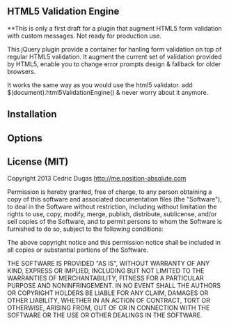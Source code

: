 ## HTML5 Validation Engine

**This is only a first draft for a plugin that augment HTML5 form validation with custom messages. Not ready for production use.

This jQuery plugin provide a container for hanling form validation on top of regular HTML5 validation. It augment the current set of validation provided by HTML5, enable you to change error prompts design & fallback for older browsers.

It works the same way as you would use the html5 validator. add $(document).html5ValidationEngine() & never worry about it anymore.

## Installation




## Options






## License (MIT)

Copyright 2013 Cedric Dugas
http://me.position-absolute.com

Permission is hereby granted, free of charge, to any person obtaining
a copy of this software and associated documentation files (the
"Software"), to deal in the Software without restriction, including
without limitation the rights to use, copy, modify, merge, publish,
distribute, sublicense, and/or sell copies of the Software, and to
permit persons to whom the Software is furnished to do so, subject to
the following conditions:

The above copyright notice and this permission notice shall be
included in all copies or substantial portions of the Software.

THE SOFTWARE IS PROVIDED "AS IS", WITHOUT WARRANTY OF ANY KIND,
EXPRESS OR IMPLIED, INCLUDING BUT NOT LIMITED TO THE WARRANTIES OF
MERCHANTABILITY, FITNESS FOR A PARTICULAR PURPOSE AND
NONINFRINGEMENT. IN NO EVENT SHALL THE AUTHORS OR COPYRIGHT HOLDERS BE
LIABLE FOR ANY CLAIM, DAMAGES OR OTHER LIABILITY, WHETHER IN AN ACTION
OF CONTRACT, TORT OR OTHERWISE, ARISING FROM, OUT OF OR IN CONNECTION
WITH THE SOFTWARE OR THE USE OR OTHER DEALINGS IN THE SOFTWARE.
